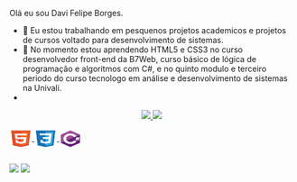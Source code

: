 Olá eu sou Davi Felipe Borges.

- 🔭 Eu estou trabalhando em pesquenos projetos academicos e projetos de cursos voltado para desenvolvimento de sistemas.
- 🌱 No momento estou aprendendo HTML5 e CSS3 no curso desenvolvedor front-end da B7Web, curso básico de lógica de programação e algoritmos com C#, e no quinto modulo e terceiro periodo do curso tecnologo em análise e desenvolvimento de sistemas na Univali.
- 
<div align="center">
  <a href="https://github.com/daviborgesfelipe">
  <img height="180em" src="https://github-readme-stats.vercel.app/api?username=daviborgesfelipe&show_icons=true&theme=dark&include_all_commits=true&count_private=true"/>
  <img height="180em" src="https://github-readme-stats.vercel.app/api/top-langs/?username=daviborgesfelipe&layout=compact&langs_count=7&theme=dark"/>
</div>
<div style="display: inline_block"><br>
  <img align="center" alt="Rafa-HTML" height="30" width="40" src="https://raw.githubusercontent.com/devicons/devicon/master/icons/html5/html5-original.svg">
  <img align="center" alt="Rafa-CSS" height="30" width="40" src="https://raw.githubusercontent.com/devicons/devicon/master/icons/css3/css3-original.svg">
  <img align="center" alt="Rafa-Csharp" height="30" width="40" src="https://raw.githubusercontent.com/devicons/devicon/master/icons/csharp/csharp-original.svg">
</div>
    
##
 
<div> 
  <a href= "mailto:daviborgesfelipe@gmail.com"><img src="https://img.shields.io/badge/-Gmail-%23333?style=for-the-badge&logo=gmail&logoColor=white" target="_blank"></a>
  <a href="https://www.linkedin.com/in/davi-borges-14731b1b0/" target="_blank"><img src="https://img.shields.io/badge/-LinkedIn-%230077B5?style=for-the-        badge&logo=linkedin&logoColor=white" target="_blank"></a> 
</div>
